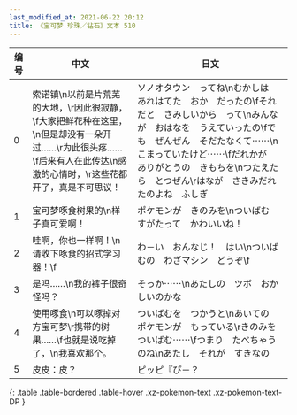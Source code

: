 ```yaml
---
last_modified_at: 2021-06-22 20:12
title: 《宝可梦 珍珠／钻石》文本 510
---
```

| 编号 | 中文 | 日文 |
| ---- | ---- | ---- |
| 0 | 索诺镇\n以前是片荒芜的大地，\r因此很寂静，\f大家把鲜花种在这里，\n但是却没有一朵开过……\r为此很头疼……\f后来有人在此传达\n感激的心情时，\r这些花都开了，真是不可思议！ | ソノオタウン　ってね\nむかしは　あれはてた　おか　だったの\fそれだと　さみしいから　って\nみんなが　おはなを　うえていったの\fでも　ぜんぜん　そだたなくて⋯⋯\nこまっていたけど⋯⋯\fだれかが　ありがとうの　きもちを\nつたえたら　とつぜん\rはなが　さきみだれたのよね　ふしぎ |
| 1 | 宝可梦啄食树果的\n样子真可爱啊！ | ポケモンが　きのみを\nついばむ　すがたって　かわいいね！ |
| 2 | 哇啊，你也一样啊！\n请收下啄食的招式学习器！\f | わ－い　おんなじ！　はい\nついばむの　わざマシン　どうぞ\f |
| 3 | 是吗……\n我的裤子很奇怪吗？ | そっか⋯⋯\nあたしの　ツボ　おかしいのかな |
| 4 | 使用啄食\n可以啄掉对方宝可梦\r携带的树果……\f也就是说吃掉了，\n我喜欢那个。 | ついばむを　つかうと\nあいての　ポケモンが　もっている\rきのみを　ついばむ⋯⋯\fつまり　たべちゃうのね\nあたし　それが　すきなの |
| 5 | 皮皮：皮？ | ピッピ『ぴ－？ |
{: .table .table-bordered .table-hover .xz-pokemon-text .xz-pokemon-text-DP }